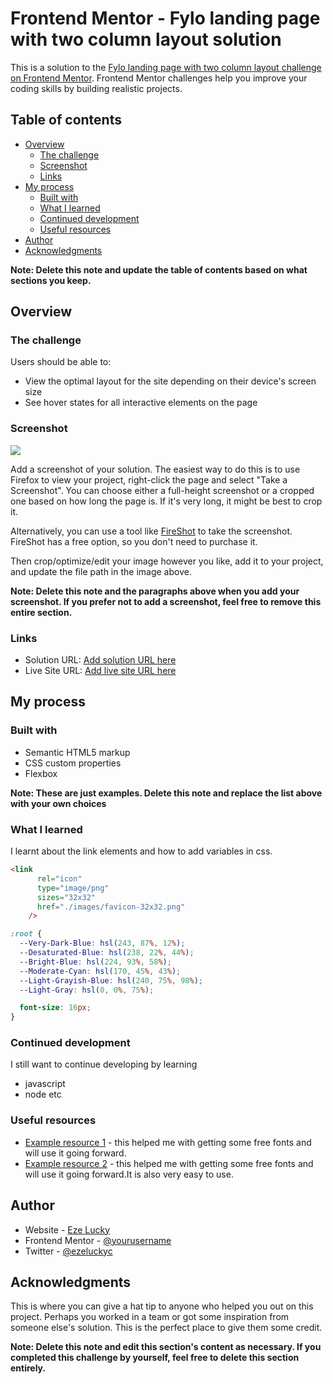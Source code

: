 # Frontend Mentor - Fylo landing page with two column layout solution

This is a solution to the [Fylo landing page with two column layout challenge on Frontend Mentor](https://www.frontendmentor.io/challenges/fylo-landing-page-with-two-column-layout-5ca5ef041e82137ec91a50f5). Frontend Mentor challenges help you improve your coding skills by building realistic projects. 

## Table of contents

- [Overview](#overview)
  - [The challenge](#the-challenge)
  - [Screenshot](#screenshot)
  - [Links](#links)
- [My process](#my-process)
  - [Built with](#built-with)
  - [What I learned](#what-i-learned)
  - [Continued development](#continued-development)
  - [Useful resources](#useful-resources)
- [Author](#author)
- [Acknowledgments](#acknowledgments)

**Note: Delete this note and update the table of contents based on what sections you keep.**

## Overview

### The challenge

Users should be able to:

- View the optimal layout for the site depending on their device's screen size
- See hover states for all interactive elements on the page

### Screenshot

![](./screenshot.jpg)

Add a screenshot of your solution. The easiest way to do this is to use Firefox to view your project, right-click the page and select "Take a Screenshot". You can choose either a full-height screenshot or a cropped one based on how long the page is. If it's very long, it might be best to crop it.

Alternatively, you can use a tool like [FireShot](https://getfireshot.com/) to take the screenshot. FireShot has a free option, so you don't need to purchase it. 

Then crop/optimize/edit your image however you like, add it to your project, and update the file path in the image above.

**Note: Delete this note and the paragraphs above when you add your screenshot. If you prefer not to add a screenshot, feel free to remove this entire section.**

### Links

- Solution URL: [Add solution URL here](https://your-solution-url.com)
- Live Site URL: [Add live site URL here](https://your-live-site-url.com)

## My process

### Built with

- Semantic HTML5 markup
- CSS custom properties
- Flexbox


**Note: These are just examples. Delete this note and replace the list above with your own choices**

### What I learned

I learnt about the link elements and how to add variables in css.
```html
<link
      rel="icon"
      type="image/png"
      sizes="32x32"
      href="./images/favicon-32x32.png"
    />
```
```css
:root {
  --Very-Dark-Blue: hsl(243, 87%, 12%);
  --Desaturated-Blue: hsl(238, 22%, 44%);
  --Bright-Blue: hsl(224, 93%, 58%);
  --Moderate-Cyan: hsl(170, 45%, 43%);
  --Light-Grayish-Blue: hsl(240, 75%, 98%);
  --Light-Gray: hsl(0, 0%, 75%);

  font-size: 16px;
}
```
  

### Continued development

I still want to continue developing by learning 
- javascript
- node etc


### Useful resources

- [Example resource 1](https://www.fontawesome.com) - this helped me with getting some free fonts and will use it going forward.
- [Example resource 2](https://www.googlefonts.com) - this helped me with getting some free fonts and will use it going forward.It is also very easy to use.


## Author

- Website - [Eze Lucky](https://www.your-site.com)
- Frontend Mentor - [@yourusername](https://www.frontendmentor.io/profile/yourusername)
- Twitter - [@ezeluckyc](https://www.twitter.com/yourusername)



## Acknowledgments

This is where you can give a hat tip to anyone who helped you out on this project. Perhaps you worked in a team or got some inspiration from someone else's solution. This is the perfect place to give them some credit.

**Note: Delete this note and edit this section's content as necessary. If you completed this challenge by yourself, feel free to delete this section entirely.**
